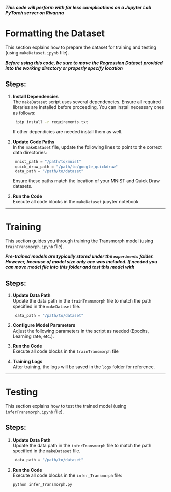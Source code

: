 ***This code will perform with far less complications on a Jupyter Lab PyTorch server on Rivanna***


# Formatting the Dataset
This section explains how to prepare the dataset for training and testing (using `makeDataset.ipynb` file).

***Before using this code, be sure to move the Regression Dataset provided into the working directory or properly specify location***
## Steps:
1. **Install Dependencies**  
   The `makeDataset` script uses several dependencies. Ensure all required libraries are installed before proceeding. You can install necessary ones as follows:
   ```bash
    !pip install -r requirements.txt
   ```
   If other dependicies are needed install them as well.
2. **Update Code Paths**  
   In the `makeDataset` file, update the following lines to point to the correct data directories:
   ```python
    mnist_path = "/path/to/mnist"
    quick_draw_path = "/path/to/google_quickdraw"
    data_path = "/path/to/dataset"
   ```
   Ensure these paths match the location of your MNIST and Quick Draw datasets.

3. **Run the Code**  
   Execute all code blocks in the `makeDataset` jupyter notebook

---

# Training
This section guides you through training the Transmorph model (using `trainTransmorph.ipynb` file).


***Pre-trained models are typically stored under the `experiments` folder. However, because of model size only one was included. 
If needed you can move model file into this folder and test this model with***

## Steps:
1. **Update Data Path**  
   Update the data path in the `trainTransmorph` file to match the path specified in the `makeDataset` file.
   ```python
    data_path = "/path/to/dataset"
   ```
2. **Configure Model Parameters**  
   Adjust the following parameters in the script as needed (Epochs, Learning rate, etc.).

3. **Run the Code**  
   Execute all code blocks in the `trainTransmorph` file

4. **Training Logs**  
   After training, the logs will be saved in the `logs` folder for reference.

---

# Testing 
This section explains how to test the trained model (using `inferTransmorph.ipynb` file).

## Steps:
1. **Update Data Path**  
   Update the data path in the `inferTransmorph` file to match the path specified in the `makeDataset` file.
   ```python
    data_path = "/path/to/dataset"
   ```
2. **Run the Code**  
   Execute all code blocks in the `infer_Transmorph` file:
   ```bash
   python infer_Transmorph.py
   ```


